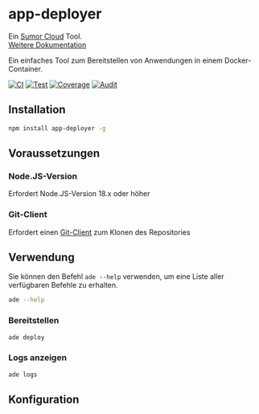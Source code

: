 # app-deployer

Ein [Sumor Cloud](https://sumor.cloud) Tool.  
[Weitere Dokumentation](https://sumor.cloud/app-deployer)

Ein einfaches Tool zum Bereitstellen von Anwendungen in einem Docker-Container.

[![CI](https://github.com/sumor-cloud/app-deployer/actions/workflows/ci.yml/badge.svg)](https://github.com/sumor-cloud/app-deployer/actions/workflows/ci.yml)
[![Test](https://github.com/sumor-cloud/app-deployer/actions/workflows/ut.yml/badge.svg)](https://github.com/sumor-cloud/app-deployer/actions/workflows/ut.yml)
[![Coverage](https://github.com/sumor-cloud/app-deployer/actions/workflows/coverage.yml/badge.svg)](https://github.com/sumor-cloud/app-deployer/actions/workflows/coverage.yml)
[![Audit](https://github.com/sumor-cloud/app-deployer/actions/workflows/audit.yml/badge.svg)](https://github.com/sumor-cloud/app-deployer/actions/workflows/audit.yml)

## Installation

```bash
npm install app-deployer -g
```

## Voraussetzungen

### Node.JS-Version

Erfordert Node.JS-Version 18.x oder höher

### Git-Client

Erfordert einen [Git-Client](https://git-scm.com/) zum Klonen des Repositories

## Verwendung

Sie können den Befehl `ade --help` verwenden, um eine Liste aller verfügbaren Befehle zu erhalten.

```bash
ade --help
```

### Bereitstellen

```bash
ade deploy
```

### Logs anzeigen

```bash
ade logs
```

## Konfiguration
